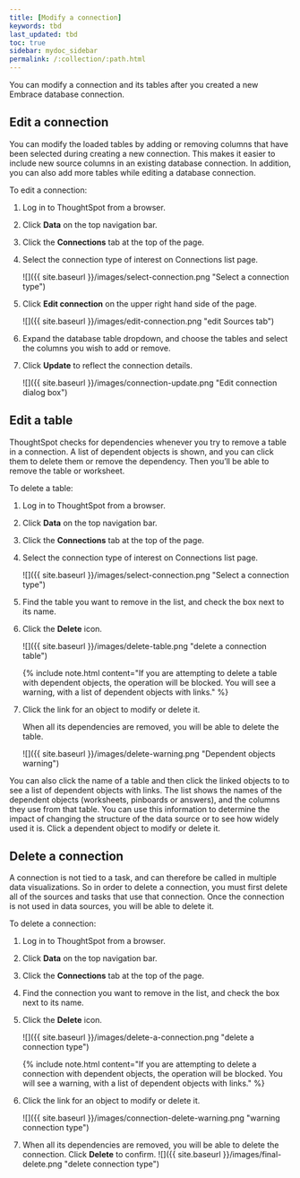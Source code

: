 ```yaml
---
title: [Modify a connection]
keywords: tbd
last_updated: tbd
toc: true
sidebar: mydoc_sidebar
permalink: /:collection/:path.html
---
```


You can modify a connection and its tables after you created a new Embrace database connection.

## Edit a connection

You can modify the loaded tables by adding or removing columns that have been selected during creating a new connection. This makes it easier to include new source columns in an existing database connection. In addition, you can also add more tables while editing a database connection.

To edit a connection:

1. Log in to ThoughtSpot from a browser.
2. Click **Data** on the top navigation bar.
3. Click the **Connections** tab at the top of the page.
4. Select the connection type of interest on Connections list page.

   ![]({{ site.baseurl }}/images/select-connection.png "Select a connection type")

5. Click **Edit connection** on the upper right hand side of the page.

    ![]({{ site.baseurl }}/images/edit-connection.png "edit Sources tab")

6. Expand the database table dropdown, and choose the tables and select the columns you wish to add or remove.

7. Click **Update** to reflect the connection details.

     ![]({{ site.baseurl }}/images/connection-update.png "Edit connection dialog box")

## Edit a table
ThoughtSpot checks for dependencies whenever you try to remove a table in a connection. A list of dependent objects is shown, and you can click them to delete them or remove the dependency. Then you’ll be able to remove the table or worksheet.

To delete a table:
1. Log in to ThoughtSpot from a browser.
2. Click **Data** on the top navigation bar.
3. Click the **Connections** tab at the top of the page.
4. Select the connection type of interest on Connections list page.

   ![]({{ site.baseurl }}/images/select-connection.png "Select a connection type")

5. Find the table you want to remove in the list, and check the box next to its name.
6. Click the **Delete** icon.

    ![]({{ site.baseurl }}/images/delete-table.png "delete a connection table")

    {% include note.html content="If you are attempting to delete a table with dependent objects, the operation will be blocked. You will see a warning, with a list of dependent objects with links." %}

7. Click the link for an object to modify or delete it.

   When all its dependencies are removed, you will be able to delete the table.

   ![]({{ site.baseurl }}/images/delete-warning.png "Dependent objects warning")

You can also click the name of a table and then click the linked objects to to see a list of dependent objects with links. The list shows the names of the dependent objects (worksheets, pinboards or answers), and the columns they use from that table. You can use this information to determine the impact of changing the structure of the data source or to see how widely used it is. Click a dependent object to modify or delete it.

## Delete a connection
A connection is not tied to a task, and can therefore be called in multiple data visualizations. So in order to delete a connection, you must first delete all of the sources and tasks that use that connection. Once the connection is not used in data sources, you will be able to delete it.

To delete a connection:
1. Log in to ThoughtSpot from a browser.
2. Click **Data** on the top navigation bar.
3. Click the **Connections** tab at the top of the page.
4. Find the connection you want to remove in the list, and check the box next to its name.
5. Click the **Delete** icon.

   ![]({{ site.baseurl }}/images/delete-a-connection.png "delete a connection type")

   {% include note.html content="If you are attempting to delete a connection with dependent objects, the operation will be blocked. You will see a warning, with a list of dependent objects with links." %}
6. Click the link for an object to modify or delete it.

    ![]({{ site.baseurl }}/images/connection-delete-warning.png "warning connection type")

7. When all its dependencies are removed, you will be able to delete the connection. Click **Delete** to confirm.
    ![]({{ site.baseurl }}/images/final-delete.png "delete connection type")
